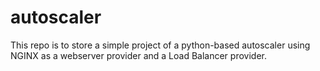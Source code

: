 # autoscaler
This repo is to store a simple project of a python-based autoscaler using NGINX as a webserver provider and a Load Balancer provider.
